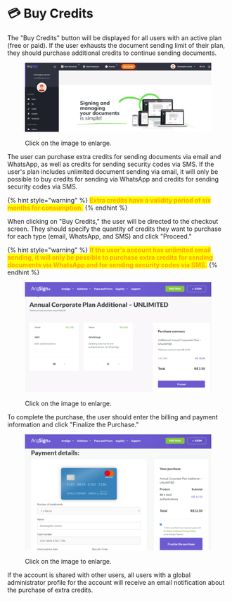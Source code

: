 # 💳 Buy Credits

The "Buy Credits" button will be displayed for all users with an active plan (free or paid). If the user exhausts the document sending limit of their plan, they should purchase additional credits to continue sending documents.&#x20;

<figure><img src="../.gitbook/assets/03 (1) (1).png" alt=""><figcaption><p>Click on the image to enlarge.</p></figcaption></figure>

The user can purchase extra credits for sending documents via email and WhatsApp, as well as credits for sending security codes via SMS. If the user's plan includes unlimited document sending via email, it will only be possible to buy credits for sending via WhatsApp and credits for sending security codes via SMS.&#x20;

{% hint style="warning" %}
<mark style="color:orange;">**Extra credits have a validity period of six months for consumption.**</mark>
{% endhint %}

When clicking on "Buy Credits," the user will be directed to the checkout screen. They should specify the quantity of credits they want to purchase for each type (email, WhatsApp, and SMS) and click "Proceed."&#x20;

{% hint style="warning" %}
<mark style="color:orange;">**If the user's account has unlimited email sending, it will only be possible to purchase extra credits for sending documents via WhatsApp and for sending security codes via SMS.**</mark>&#x20;
{% endhint %}

<figure><img src="../.gitbook/assets/04 (1) (1).png" alt=""><figcaption><p>Click on the image to enlarge.</p></figcaption></figure>

To complete the purchase, the user should enter the billing and payment information and click "Finalize the Purchase."

<figure><img src="../.gitbook/assets/05 (1) (1).png" alt=""><figcaption><p>Click on the image to enlarge.</p></figcaption></figure>

If the account is shared with other users, all users with a global administrator profile for the account will receive an email notification about the purchase of extra credits.
